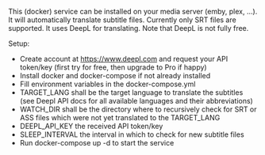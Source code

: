 This (docker) service can be installed on your media server (emby, plex, ...). It will automatically translate subtitle files. Currently only SRT files are supported. It uses DeepL for translating. Note that DeepL is not fully free.

Setup:
- Create account at https://www.deepl.com and request your API token/key (first try for free, then upgrade to Pro if happy) 
- Install docker and docker-compose if not already installed
- Fill environment variables in the docker-compose.yml
- TARGET_LANG shall be the target language to translate the subtitles (see Deepl API docs for all available languages and their abbreviations)
- WATCH_DIR shall be the directory where to recursively check for SRT or ASS files which were not yet translated to the TARGET_LANG
- DEEPL_API_KEY the received API token/key
- SLEEP_INTERVAL the interval in which to check for new subtitle files
- Run docker-compose up -d to start the service
